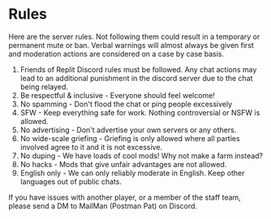# Rules

Here are the server rules. Not following them could result in a temporary or permanent mute or ban. Verbal warnings will almost always be given first and moderation actions are considered on a case by case basis.

1. Friends of Replit Discord rules must be followed. Any chat actions may lead to an additional punishment in the discord server due to the chat being relayed.
2. Be respectful & inclusive - Everyone should feel welcome!
3. No spamming - Don't flood the chat or ping people excessively
4. SFW - Keep everything safe for work. Nothing controversial or NSFW is allowed.
5. No advertising - Don't advertise your own servers or any others.
6. No wide-scale griefing - Griefing is only allowed where all parties involved agree to it and it is not excessive.
7. No duping - We have loads of cool mods! Why not make a farm instead?
8. No hacks - Mods that give unfair advantages are not allowed.
9. English only - We can only reliably moderate in English. Keep other languages out of public chats.

If you have issues with another player, or a member of the staff team, please send a DM to MailMan (Postman Pat) on Discord.
